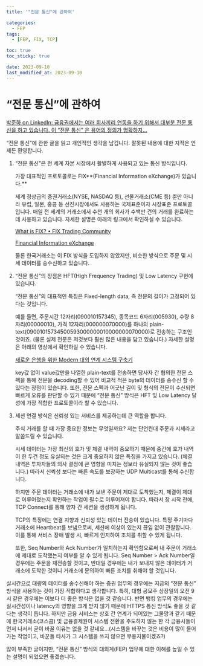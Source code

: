 ```yaml
---
title: '"전문 통신"에 관하여'

categories:
  - FEP
tags:
  - [FEP, FIX, TCP]

toc: true
toc_sticky: true

date: 2023-09-10
last_modified_at: 2023-09-10
---
```


# “전문 통신”에 관하여

[박준하 on LinkedIn: 금융권에서는 여러 회사끼리 연동을 하기 위해서 대부분 전문 통신을 하고 있습니다. 이 “전문 통신” 은 용어의 정의가 명확하지…](https://www.linkedin.com/posts/준하-박-42443064_금융권에서는-여러-회사끼리-연동을-하기-위해서-대부분-전문-통신을-하고-있습니다-activity-7105894467450126337-iYx4?utm_source=share&utm_medium=member_desktop)

“전문 통신”에 관한 글을 읽고 개인적인 생각을 남깁니다. 잘못된 내용에 대한 지적은 언제든 환영합니다.

1. “전문 통신”은 전 세계 자본 시장에서 활발하게 사용되고 있는 통신 방식입니다.

   가장 대표적인 프로토콜로는 FIX**(Financial Information eXchange)가 있습니다.**

   세계 정상급의 증권거래소(NYSE, NASDAQ 등), 선물거래소(CME 등) 뿐만 아니라 유럽, 일본, 홍콩 등 선진시장에서도 사용하는 국제표준이자 시장표준 프로토콜입니다. 매일 전 세계의 거래소에서 수천 개의 회사가 수백만 건의 거래를 완료하는데 사용하고 있습니다. 자세한 설명은 아래의 링크에서 확인하실 수 있습니다.

   [What is FIX? • FIX Trading Community](https://www.fixtrading.org/what-is-fix/)

   [Financial Information eXchange](https://en.wikipedia.org/wiki/Financial_Information_eXchange)

   물론 한국거래소는 이 FIX 방식을 도입하지 않았지만, 비슷한 방식으로 주문 및 시세 데이터를 송수신하고 있습니다.

2. “전문 통신”의 장점은 HFT(High Frequency Trading) 및 Low Latency 구현에 있습니다.

   “전문 통신”의 대표적인 특징은 Fixed-length data, 즉 전문의 길이가 고정되어 있다는 것입니다.

   예를 들면, 주문시간 12자리(090010157345), 종목코드 6자리(005930), 수량 8자리(00000010), 가격 12자리(000000070000)를 하나의 plain-text(09001015734500593000000010000000070000)로 전송하는 구조인 것이죠. (물론 실제 전문은 저것보다 훨씬 많은 내용을 담고 있습니다.) 자세한 설명은 아래의 영상에서 확인하실 수 있습니다.

   [새로운 은행을 위한 Modern 대외 연계 시스템 구축기](https://toss.im/slash-23/session-detail/A2-4)

   key값 없이 value값만을 나열한 plain-text를 전송하면 당사자 간 협의한 전문 스펙을 통해 전문을 decoding할 수 있어 비교적 적은 byte의 데이터를 송수신 할 수 있다는 장점이 있습니다. 또한, 전문 스펙과 어긋난 길이 및 형식의 전문이 수신되면 빠르게 오류를 판단할 수 있기 때문에 “전문 통신” 방식은 HFT 및 Low Latency 달성에 가장 적합한 프로토콜이라 할 수 있습니다.

3. 세션 연결 방식은 신뢰성 있는 서비스를 제공하는데 큰 역할을 합니다.

   주식 거래를 할 때 가장 중요한 정보는 무엇일까요? 저는 단언컨대 주문과 시세라고 말씀드릴 수 있습니다.

   시세 데이터는 가장 최신의 호가 및 체결 내역이 중요하기 때문에 중간에 호가 내역이 한 두건 정도 유실되는 것은 크게 중요하지 않은 특징을 가지고 있습니다. (체결 내역은 투자자들의 의사 결정에 큰 영향을 미치는 정보라 유실되지 않는 것이 좋습니다.) 따라서 신뢰성 보다는 빠른 속도를 보장하는 UDP Multicast를 통해 수신합니다.

   하지만 주문 데이터는 거래소에 내가 보낸 주문이 제대로 도착했는지, 체결이 제대로 이루어졌는지 확인하는 작업이 필수로 이루어져야 합니다. 따라서 장 시작 전에, TCP Connect를 통해 양자 간 세션을 생성하게 됩니다.

   TCP의 특징에는 연결 지향과 신뢰성 있는 데이터 전송이 있습니다. 특정 주기마다 거래소에 Heartbeat를 보냄으로써, 세션에 이상이 있는지 끊임 없이 관찰합니다. 이를 통해 서비스 장애 발생 시, 빠르게 인지하여 조치를 취할 수 있게 됩니다.

   또한, Seq Number와 Ack Number가 일치하는지 확인함으로써 내 주문이 거래소에 제대로 도착했는지 여부를 알 수 있게 됩니다. Seq Number > Ack Number일 경우에는 주문을 재전송할 것이고, 반대일 경우에는 내가 보내지 않은 데이터가 거래소에 도착한 것이니 거래소에 문의하여 빠른 조치를 취해야 할 것입니다.

실시간으로 대량의 데이터를 송수신해야 하는 증권 업무의 경우에는 지금의 “전문 통신” 방식을 사용하는 것이 가장 적합하다고 생각합니다. 특히, 대형 공모주 상장일의 오전 9시 같은 경우에는 이보다 더 좋은 방식은 없을 것 같습니다. 반면 뱅킹 업무의 경우에는 실시간성이나 latency의 영향을 크게 받지 않기 때문에 HTTPS 통신 방식도 좋을 것 같다는 생각이 듭니다. 하지만 금융 서비스는 상호 간 연계가 되어있는 그물망과 같기 때문에 한국거래소(코스콤) 및 금융결제원이 시스템 전환을 주도하지 않는 한 각 금융사들이 먼저 나서서 굳이 바꿀 이유는 없을 것 같네요…(시스템을 바꾸는 것은 비용이 많이 들어가는 작업이고, 바꾼들 타사가 그 시스템을 쓰지 않으면 무용지물이겠죠?)

많이 부족한 글이지만, “전문 통신” 방식의 대외계(FEP) 업무에 대한 이해를 높일 수 있는 설명이 되었으면 좋겠습니다.
